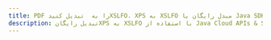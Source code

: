 ---title: PDF را به  تبدیل کنیدXSLFO، XPS به XSLFO مبدل رایگان یا Java SDKdescription: تبدیل رایگانXPS به XSLFO با استفاده از Java Cloud APIs & SDK همچنین اسناد PDF را در Cloud ایجاد، ویرایش و رندر کنید.---